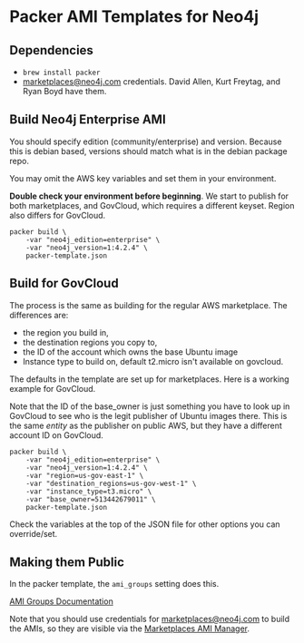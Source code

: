 # Packer AMI Templates for Neo4j

## Dependencies

* `brew install packer`
* marketplaces@neo4j.com credentials.  David Allen, Kurt Freytag, and Ryan Boyd have them.

## Build Neo4j Enterprise AMI

You should specify edition (community/enterprise) and version.  Because this is debian based,
versions should match what is in the debian package repo.

You may omit the AWS key variables and set them in your environment.

**Double check your environment before beginning**.   We start to publish for both marketplaces,
and GovCloud, which requires a different keyset.  Region also differs for GovCloud.

```
packer build \
    -var "neo4j_edition=enterprise" \
    -var "neo4j_version=1:4.2.4" \
    packer-template.json
```

## Build for GovCloud

The process is the same as building for the regular AWS marketplace.  The differences are: 
* the region you build in, 
* the destination regions you copy to, 
* the ID of the account which owns the base Ubuntu image
* Instance type to build on, default t2.micro isn't available on govcloud.

The defaults in the template are set up for marketplaces. Here is a working example for GovCloud.

Note that the ID of the base_owner is just something you have to look up in GovCloud to see who is
the legit publisher of Ubuntu images there.  This is the same *entity* as the publisher on 
public AWS, but they have a different account ID on GovCloud.

```
packer build \
    -var "neo4j_edition=enterprise" \
    -var "neo4j_version=1:4.2.4" \
    -var "region=us-gov-east-1" \
    -var "destination_regions=us-gov-west-1" \
    -var "instance_type=t3.micro" \
    -var "base_owner=513442679011" \
    packer-template.json
```

Check the variables at the top of the JSON file for other options you can override/set.

## Making them Public

In the packer template, the `ami_groups` setting does this.

[AMI Groups Documentation](https://www.packer.io/docs/builders/amazon-ebs.html#ami_groups)

Note that you should use credentials for marketplaces@neo4j.com to build the AMIs, so they are visible
via the [Marketplaces AMI Manager](https://aws.amazon.com/marketplace/management/manage-products/?#/manage-amis.unshared).

